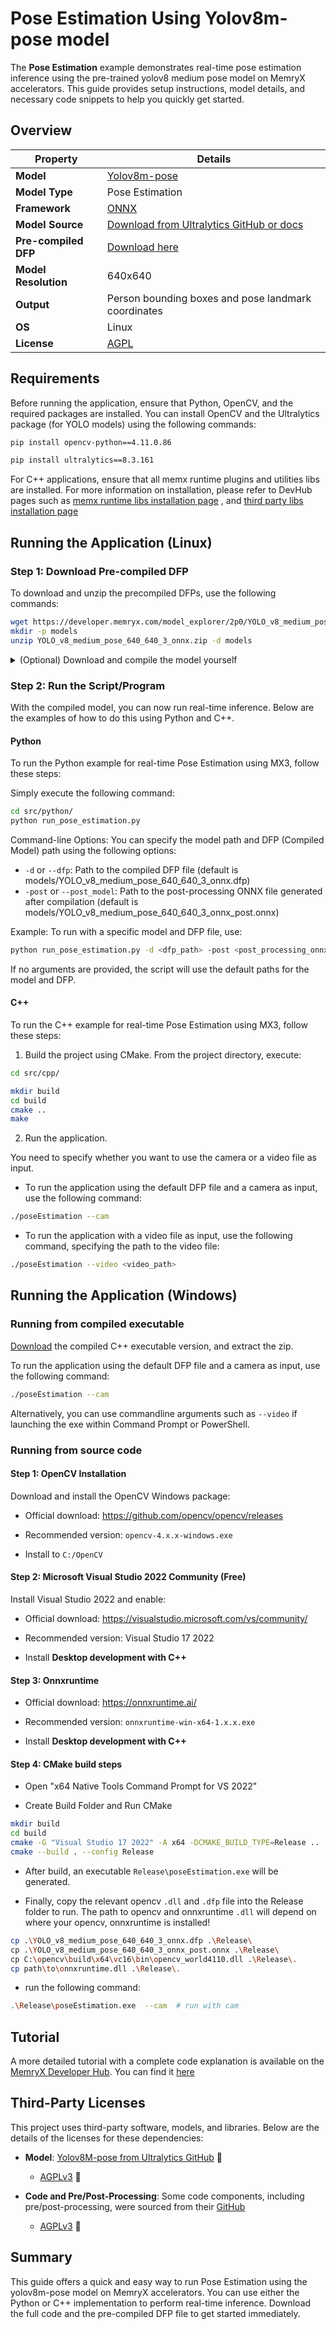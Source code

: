 # Pose Estimation Using Yolov8m-pose model

The **Pose Estimation** example demonstrates real-time pose estimation inference using the pre-trained yolov8 medium pose model on MemryX accelerators. This guide provides setup instructions, model details, and necessary code snippets to help you quickly get started.

## Overview

| Property             | Details                                                                 |
|----------------------|-------------------------------------------------------------------------|
| **Model**            | [Yolov8m-pose](https://docs.ultralytics.com/models/yolov8/)                                            |
| **Model Type**       | Pose Estimation                                                        |
| **Framework**        | [ONNX](https://onnx.ai/)                                                   |
| **Model Source**     | [Download from Ultralytics GitHub or docs](https://docs.ultralytics.com/models/yolov8/) |
| **Pre-compiled DFP** | [Download here](https://developer.memryx.com/model_explorer/2p0/YOLO_v8_medium_pose_640_640_3_onnx.zip)                                          |
| **Model Resolution** | 640x640                                                       |
| **Output**           | Person bounding boxes and pose landmark coordinates |
| **OS**               | Linux |
| **License**          | [AGPL](LICENSE.md)                                       |

## Requirements

Before running the application, ensure that Python, OpenCV, and the required packages are installed. You can install OpenCV and the Ultralytics package (for YOLO models) using the following commands:

```bash
pip install opencv-python==4.11.0.86
```

```bash
pip install ultralytics==8.3.161
```

For C++ applications, ensure that all memx runtime plugins and utilities libs are installed. For more information on installation, please refer to DevHub pages such as [memx runtime libs installation page](https://developer.memryx.com/get_started/install_runtime.html) , and [third party libs installation page](https://developer.memryx.com/tutorials/requirements/installation.html)

## Running the Application (Linux)

### Step 1: Download Pre-compiled DFP

To download and unzip the precompiled DFPs, use the following commands:
```bash
wget https://developer.memryx.com/model_explorer/2p0/YOLO_v8_medium_pose_640_640_3_onnx.zip
mkdir -p models
unzip YOLO_v8_medium_pose_640_640_3_onnx.zip -d models
```

<details> 
<summary> (Optional) Download and compile the model yourself </summary>
If you prefer, you can download and compile the model rather than using the precompiled model. Download the pre-trained YOLOv8m-pose model and export it to ONNX:

You can use the following code to download the pre-trained yolov8m-pose.pt model and export it to ONNX format:

```bash
from ultralytics import YOLO

# Load a model
model = YOLO("yolov8m-pose.pt")  # load an official model

# Export the model
model.export(format="onnx")
```

You can now use the MemryX Neural Compiler to compile the model and generate the DFP file required by the accelerator:

```bash
mx_nc -v -m yolov8m-pose.onnx --autocrop -c 4 --dfp_fname YOLO_v8_medium_pose_640_640_3_onnx
```

Output:
The MemryX compiler will generate two files:

* `yolov8m-pose.dfp`: The DFP file for the main section of the model.
* `yolov8m-pose_post.onnx`: The ONNX file for the cropped post-processing section of the model.

Additional Notes:
* `-v`: Enables verbose output, useful for tracking the compilation process.
* `--autocrop`: This option ensures that any unnecessary parts of the ONNX model (such as pre/post-processing not required by the chip) are cropped out.

</details>

### Step 2: Run the Script/Program

With the compiled model, you can now run real-time inference. Below are the examples of how to do this using Python and C++.

#### Python

To run the Python example for real-time Pose Estimation using MX3, follow these steps:

Simply execute the following command:

```bash
cd src/python/
python run_pose_estimation.py
```
Command-line Options:
You can specify the model path and DFP (Compiled Model) path using the following options:

* `-d` or `--dfp`:  Path to the compiled DFP file (default is models/YOLO_v8_medium_pose_640_640_3_onnx.dfp)
* `-post` or `--post_model`: Path to the post-processing ONNX file generated after compilation (default is models/YOLO_v8_medium_pose_640_640_3_onnx_post.onnx)

Example:
To run with a specific model and DFP file, use:

```bash
python run_pose_estimation.py -d <dfp_path> -post <post_processing_onnx_path>
```

If no arguments are provided, the script will use the default paths for the model and DFP.

#### C++

To run the C++ example for real-time Pose Estimation using MX3, follow these steps:

1. Build the project using CMake. From the project directory, execute:

```bash
cd src/cpp/

mkdir build
cd build
cmake ..
make
```

2. Run the application.

You need to specify whether you want to use the camera or a video file as input.

* To run the application using the default DFP file and a camera as input, use the following command:

```bash
./poseEstimation --cam
```

* To run the application with a video file as input, use the following command, specifying the path to the video file:

```bash
./poseEstimation --video <video_path>
```


## Running the Application (Windows)

### Running from compiled executable
[Download](https://developer.memryx.com/example_files/2p0/pose_estimation_windows.zip) the compiled C++ executable version, and extract the zip.

To run the application using the default DFP file and a camera as input, use the following command:

```bash
./poseEstimation --cam
```

Alternatively, you can use commandline arguments such as `--video` if launching the exe within Command Prompt or PowerShell.

 
### Running from source code

#### Step 1: OpenCV Installation

Download and install the OpenCV Windows package:

- Official download: https://github.com/opencv/opencv/releases

- Recommended version: `opencv-4.x.x-windows.exe`

- Install to `C:/OpenCV`

#### Step 2: Microsoft Visual Studio 2022 Community (Free)

Install Visual Studio 2022 and enable:

- Official download: https://visualstudio.microsoft.com/vs/community/
  
- Recommended version: Visual Studio 17 2022

- Install **Desktop development with C++**

#### Step 3: Onnxruntime

- Official download: https://onnxruntime.ai/
  
- Recommended version:  `onnxruntime-win-x64-1.x.x.exe`

- Install **Desktop development with C++**

#### Step 4: CMake build steps

- Open "x64 Native Tools Command Prompt for VS 2022"

- Create Build Folder and Run CMake

```bash
mkdir build
cd build
cmake -G "Visual Studio 17 2022" -A x64 -DCMAKE_BUILD_TYPE=Release ..
cmake --build . --config Release
```

- After build, an executable `Release\poseEstimation.exe` will be generated.

- Finally, copy the relevant opencv `.dll` and `.dfp` file into the Release folder to run. The path to opencv and onnxruntime `.dll` will depend on where your opencv, onnxruntime is installed!

```bash
cp .\YOLO_v8_medium_pose_640_640_3_onnx.dfp .\Release\
cp .\YOLO_v8_medium_pose_640_640_3_onnx_post.onnx .\Release\
cp C:\opencv\build\x64\vc16\bin\opencv_world4110.dll .\Release\.
cp path\to\onnxruntime.dll .\Release\.
```

-  run the following command:
```bash
.\Release\poseEstimation.exe  --cam  # run with cam 
```


## Tutorial

A more detailed tutorial with a complete code explanation is available on the [MemryX Developer Hub](https://developer.memryx.com). You can find it [here](https://developer.memryx.com/tutorials/realtime_inf/realtime_pose.html)

## Third-Party Licenses

This project uses third-party software, models, and libraries. Below are the details of the licenses for these dependencies:

- **Model**: [Yolov8M-pose from Ultralytics GitHub](https://docs.ultralytics.com/models/yolov8/) 🔗 
  - [AGPLv3](https://github.com/ultralytics/ultralytics/blob/main/LICENSE) 🔗

- **Code and Pre/Post-Processing**: Some code components, including pre/post-processing, were sourced from their [GitHub](https://github.com/ultralytics/ultralytics)  
  - [AGPLv3](https://github.com/ultralytics/ultralytics/blob/main/LICENSE) 🔗

## Summary

This guide offers a quick and easy way to run Pose Estimation using the yolov8m-pose model on MemryX accelerators. You can use either the Python or C++ implementation to perform real-time inference. Download the full code and the pre-compiled DFP file to get started immediately.
